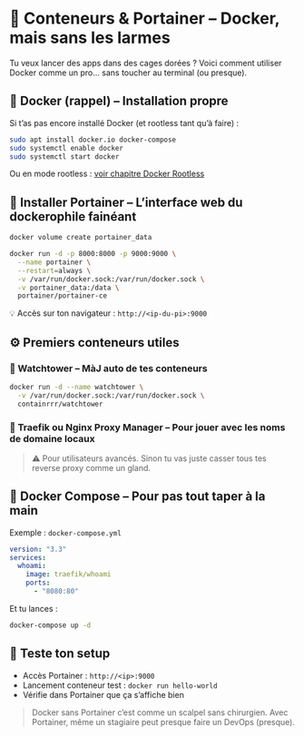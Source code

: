 # 🐳 Conteneurs & Portainer – Docker, mais sans les larmes

Tu veux lancer des apps dans des cages dorées ? Voici comment utiliser Docker comme un pro… sans toucher au terminal (ou presque).

## 🐳 Docker (rappel) – Installation propre

Si t’as pas encore installé Docker (et rootless tant qu’à faire) :

```bash
sudo apt install docker.io docker-compose
sudo systemctl enable docker
sudo systemctl start docker
```

Ou en mode rootless : [voir chapitre Docker Rootless](/setup/03-docker-rootless)

## 🔧 Installer Portainer – L’interface web du dockerophile fainéant

```bash
docker volume create portainer_data

docker run -d -p 8000:8000 -p 9000:9000 \
  --name portainer \
  --restart=always \
  -v /var/run/docker.sock:/var/run/docker.sock \
  -v portainer_data:/data \
  portainer/portainer-ce
```

💡 Accès sur ton navigateur : `http://<ip-du-pi>:9000`

## ⚙️ Premiers conteneurs utiles

### 🔁 Watchtower – MàJ auto de tes conteneurs

```bash
docker run -d --name watchtower \
  -v /var/run/docker.sock:/var/run/docker.sock \
  containrrr/watchtower
```

### 🔗 Traefik ou Nginx Proxy Manager – Pour jouer avec les noms de domaine locaux

> ⚠️ Pour utilisateurs avancés. Sinon tu vas juste casser tous tes reverse proxy comme un gland.

## 📁 Docker Compose – Pour pas tout taper à la main

Exemple : `docker-compose.yml`

```yaml
version: "3.3"
services:
  whoami:
    image: traefik/whoami
    ports:
      - "8080:80"
```

Et tu lances :

```bash
docker-compose up -d
```

## 🧪 Teste ton setup

- Accès Portainer : `http://<ip>:9000`
- Lancement conteneur test : `docker run hello-world`
- Vérifie dans Portainer que ça s’affiche bien

> Docker sans Portainer c’est comme un scalpel sans chirurgien.
> Avec Portainer, même un stagiaire peut presque faire un DevOps (presque).
